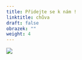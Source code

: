```yaml
---
title: Přidejte se k nám !
linktitle: chůva
draft: false
obrazek: ""
weight: 4
---
```

![](/assets/media/inzerat-2-.jpg)